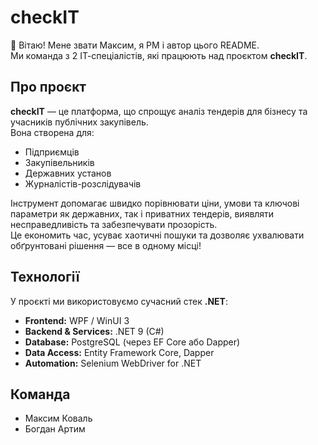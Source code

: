 # checkIT

👋 Вітаю! Мене звати Максим, я PM і автор цього README.  
Ми команда з 2 ІТ-спеціалістів, які працюють над проєктом **checkIT**.

## Про проєкт

**checkIT** — це платформа, що спрощує аналіз тендерів для бізнесу та учасників публічних закупівель.  
Вона створена для:  

- Підприємців  
- Закупівельників  
- Державних установ  
- Журналістів-розслідувачів  

Інструмент допомагає швидко порівнювати ціни, умови та ключові параметри як державних, так і приватних тендерів, виявляти несправедливість та забезпечувати прозорість.  
Це економить час, усуває хаотичні пошуки та дозволяє ухвалювати обґрунтовані рішення — все в одному місці!

## Технології

У проєкті ми використовуємо сучасний стек **.NET**:

- **Frontend:** WPF / WinUI 3  
- **Backend & Services:** .NET 9 (C#)  
- **Database:** PostgreSQL (через EF Core або Dapper)  
- **Data Access:** Entity Framework Core, Dapper  
- **Automation:** Selenium WebDriver for .NET

## Команда
- Максим Коваль
- Богдан Артим
